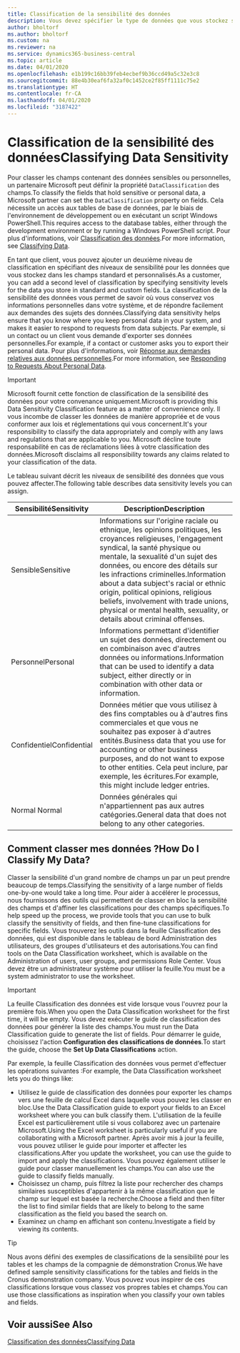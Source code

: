 ```yaml
---
title: Classification de la sensibilité des données
description: Vous devez spécifier le type de données que vous stockez sur les personnes afin de pouvoir répondre aux demandes des sujets des données.
author: bholtorf
ms.author: bholtorf
ms.custom: na
ms.reviewer: na
ms.service: dynamics365-business-central
ms.topic: article
ms.date: 04/01/2020
ms.openlocfilehash: e1b199c16bb39feb4ecbef9b36ccd49a5c32e3c8
ms.sourcegitcommit: 88e4b30eaf6fa32af0c1452ce2f85ff1111c75e2
ms.translationtype: HT
ms.contentlocale: fr-CA
ms.lasthandoff: 04/01/2020
ms.locfileid: "3187422"
---
```

# <a name="classifying-data-sensitivity"></a><span data-ttu-id="b91f9-103">Classification de la sensibilité des données</span><span class="sxs-lookup"><span data-stu-id="b91f9-103">Classifying Data Sensitivity</span></span>
<span data-ttu-id="b91f9-104">Pour classer les champs contenant des données sensibles ou personnelles, un partenaire Microsoft peut définir la propriété ```DataClassification``` des champs.</span><span class="sxs-lookup"><span data-stu-id="b91f9-104">To classify the fields that hold sensitive or personal data, a Microsoft partner can set the ```DataClassification``` property on fields.</span></span> <span data-ttu-id="b91f9-105">Cela nécessite un accès aux tables de base de données, par le biais de l'environnement de développement ou en exécutant un script Windows PowerShell.</span><span class="sxs-lookup"><span data-stu-id="b91f9-105">This requires access to the database tables, either through the development environment or by running a Windows PowerShell script.</span></span> <span data-ttu-id="b91f9-106">Pour plus d'informations, voir [Classification des données](/dynamics365/business-central/dev-itpro/developer/devenv-classifying-data).</span><span class="sxs-lookup"><span data-stu-id="b91f9-106">For more information, see [Classifying Data](/dynamics365/business-central/dev-itpro/developer/devenv-classifying-data).</span></span>  

<span data-ttu-id="b91f9-107">En tant que client, vous pouvez ajouter un deuxième niveau de classification en spécifiant des niveaux de sensibilité pour les données que vous stockez dans les champs standard et personnalisés.</span><span class="sxs-lookup"><span data-stu-id="b91f9-107">As a customer, you can add a second level of classification by specifying sensitivity levels for the data you store in standard and custom fields.</span></span> <span data-ttu-id="b91f9-108">La classification de la sensibilité des données vous permet de savoir où vous conservez vos informations personnelles dans votre système, et de répondre facilement aux demandes des sujets des données.</span><span class="sxs-lookup"><span data-stu-id="b91f9-108">Classifying data sensitivity helps ensure that you know where you keep personal data in your system, and makes it easier to respond to requests from data subjects.</span></span> <span data-ttu-id="b91f9-109">Par exemple, si un contact ou un client vous demande d'exporter ses données personnelles.</span><span class="sxs-lookup"><span data-stu-id="b91f9-109">For example, if a contact or customer asks you to export their personal data.</span></span> <span data-ttu-id="b91f9-110">Pour plus d'informations, voir [Réponse aux demandes relatives aux données personnelles](admin-responding-to-requests-about-personal-data.md).</span><span class="sxs-lookup"><span data-stu-id="b91f9-110">For more information, see [Responding to Requests About Personal Data](admin-responding-to-requests-about-personal-data.md).</span></span>

> [!Important]
> <span data-ttu-id="b91f9-111">Microsoft fournit cette fonction de classification de la sensibilité des données pour votre convenance uniquement.</span><span class="sxs-lookup"><span data-stu-id="b91f9-111">Microsoft is providing this Data Sensitivity Classification feature as a matter of convenience only.</span></span> <span data-ttu-id="b91f9-112">Il vous incombe de classer les données de manière appropriée et de vous conformer aux lois et réglementations qui vous concernent.</span><span class="sxs-lookup"><span data-stu-id="b91f9-112">It's your responsibility to classify the data appropriately and comply with any laws and regulations that are applicable to you.</span></span> <span data-ttu-id="b91f9-113">Microsoft décline toute responsabilité en cas de réclamations liées à votre classification des données.</span><span class="sxs-lookup"><span data-stu-id="b91f9-113">Microsoft disclaims all responsibility towards any claims related to your classification of the data.</span></span>  

<span data-ttu-id="b91f9-114">Le tableau suivant décrit les niveaux de sensibilité des données que vous pouvez affecter.</span><span class="sxs-lookup"><span data-stu-id="b91f9-114">The following table describes data sensitivity levels you can assign.</span></span>

|<span data-ttu-id="b91f9-115">Sensibilité</span><span class="sxs-lookup"><span data-stu-id="b91f9-115">Sensitivity</span></span>|<span data-ttu-id="b91f9-116">Description</span><span class="sxs-lookup"><span data-stu-id="b91f9-116">Description</span></span>|
|----|----|
|<span data-ttu-id="b91f9-117">Sensible</span><span class="sxs-lookup"><span data-stu-id="b91f9-117">Sensitive</span></span> | <span data-ttu-id="b91f9-118">Informations sur l'origine raciale ou ethnique, les opinions politiques, les croyances religieuses, l'engagement syndical, la santé physique ou mentale, la sexualité d'un sujet des données, ou encore des détails sur les infractions criminelles.</span><span class="sxs-lookup"><span data-stu-id="b91f9-118">Information about a data subject's racial or ethnic origin, political opinions, religious beliefs, involvement with trade unions, physical or mental health, sexuality, or details about criminal offenses.</span></span> |
|<span data-ttu-id="b91f9-119">Personnel</span><span class="sxs-lookup"><span data-stu-id="b91f9-119">Personal</span></span> | <span data-ttu-id="b91f9-120">Informations permettant d'identifier un sujet des données, directement ou en combinaison avec d'autres données ou informations.</span><span class="sxs-lookup"><span data-stu-id="b91f9-120">Information that can be used to identify a data subject, either directly or in combination with other data or information.</span></span>|
|<span data-ttu-id="b91f9-121">Confidentiel</span><span class="sxs-lookup"><span data-stu-id="b91f9-121">Confidential</span></span> | <span data-ttu-id="b91f9-122">Données métier que vous utilisez à des fins comptables ou à d'autres fins commerciales et que vous ne souhaitez pas exposer à d'autres entités.</span><span class="sxs-lookup"><span data-stu-id="b91f9-122">Business data that you use for accounting or other business purposes, and do not want to expose to other entities.</span></span> <span data-ttu-id="b91f9-123">Cela peut inclure, par exemple, les écritures.</span><span class="sxs-lookup"><span data-stu-id="b91f9-123">For example, this might include ledger entries.</span></span>|
|<span data-ttu-id="b91f9-124">Normal </span><span class="sxs-lookup"><span data-stu-id="b91f9-124">Normal</span></span> | <span data-ttu-id="b91f9-125">Données générales qui n'appartiennent pas aux autres catégories.</span><span class="sxs-lookup"><span data-stu-id="b91f9-125">General data that does not belong to any other categories.</span></span>|

## <a name="how-do-i-classify-my-data"></a><span data-ttu-id="b91f9-126">Comment classer mes données ?</span><span class="sxs-lookup"><span data-stu-id="b91f9-126">How Do I Classify My Data?</span></span>
<span data-ttu-id="b91f9-127">Classer la sensibilité d'un grand nombre de champs un par un peut prendre beaucoup de temps.</span><span class="sxs-lookup"><span data-stu-id="b91f9-127">Classifying the sensitivity of a large number of fields one-by-one would take a long time.</span></span> <span data-ttu-id="b91f9-128">Pour aider à accélérer le processus, nous fournissons des outils qui permettent de classer en bloc la sensibilité des champs et d'affiner les classifications pour des champs spécifiques.</span><span class="sxs-lookup"><span data-stu-id="b91f9-128">To help speed up the process, we provide tools that you can use to bulk classify the sensitivity of fields, and then fine-tune classifications for specific fields.</span></span> <span data-ttu-id="b91f9-129">Vous trouverez les outils dans la feuille Classification des données, qui est disponible dans le tableau de bord Administration des utilisateurs, des groupes d'utilisateurs et des autorisations.</span><span class="sxs-lookup"><span data-stu-id="b91f9-129">You can find tools on the Data Classification worksheet, which is available on the Administration of users, user groups, and permissions Role Center.</span></span> <span data-ttu-id="b91f9-130">Vous devez être un administrateur système pour utiliser la feuille.</span><span class="sxs-lookup"><span data-stu-id="b91f9-130">You must be a system administrator to use the worksheet.</span></span>

> [!Important]
> <span data-ttu-id="b91f9-131">La feuille Classification des données est vide lorsque vous l'ouvrez pour la première fois.</span><span class="sxs-lookup"><span data-stu-id="b91f9-131">When you open the Data Classification worksheet for the first time, it will be empty.</span></span> <span data-ttu-id="b91f9-132">Vous devez exécuter le guide de classification des données pour générer la liste des champs.</span><span class="sxs-lookup"><span data-stu-id="b91f9-132">You must run the Data Classification guide to generate the list of fields.</span></span> <span data-ttu-id="b91f9-133">Pour démarrer le guide, choisissez l'action **Configuration des classifications de données**.</span><span class="sxs-lookup"><span data-stu-id="b91f9-133">To start the guide, choose the **Set Up Data Classifications** action.</span></span>

<span data-ttu-id="b91f9-134">Par exemple, la feuille Classification des données vous permet d'effectuer les opérations suivantes :</span><span class="sxs-lookup"><span data-stu-id="b91f9-134">For example, the Data Classification worksheet lets you do things like:</span></span>  

* <span data-ttu-id="b91f9-135">Utilisez le guide de classification des données pour exporter les champs vers une feuille de calcul Excel dans laquelle vous pouvez les classer en bloc.</span><span class="sxs-lookup"><span data-stu-id="b91f9-135">Use the Data Classification guide to export your fields to an Excel worksheet where you can bulk classify them.</span></span> <span data-ttu-id="b91f9-136">L'utilisation de la feuille Excel est particulièrement utile si vous collaborez avec un partenaire Microsoft.</span><span class="sxs-lookup"><span data-stu-id="b91f9-136">Using the Excel worksheet is particularly useful if you are collaborating with a Microsoft partner.</span></span> <span data-ttu-id="b91f9-137">Après avoir mis à jour la feuille, vous pouvez utiliser le guide pour importer et affecter les classifications.</span><span class="sxs-lookup"><span data-stu-id="b91f9-137">After you update the worksheet, you can use the guide to import and apply the classifications.</span></span> <span data-ttu-id="b91f9-138">Vous pouvez également utiliser le guide pour classer manuellement les champs.</span><span class="sxs-lookup"><span data-stu-id="b91f9-138">You can also use the guide to classify fields manually.</span></span>  
* <span data-ttu-id="b91f9-139">Choisissez un champ, puis filtrez la liste pour rechercher des champs similaires susceptibles d'appartenir à la même classification que le champ sur lequel est basée la recherche.</span><span class="sxs-lookup"><span data-stu-id="b91f9-139">Choose a field and then filter the list to find similar fields that are likely to belong to the same classification as the field you based the search on.</span></span>  
* <span data-ttu-id="b91f9-140">Examinez un champ en affichant son contenu.</span><span class="sxs-lookup"><span data-stu-id="b91f9-140">Investigate a field by viewing its contents.</span></span>  

> [!Tip]
> <span data-ttu-id="b91f9-141">Nous avons défini des exemples de classifications de la sensibilité pour les tables et les champs de la compagnie de démonstration Cronus.</span><span class="sxs-lookup"><span data-stu-id="b91f9-141">We have defined sample sensitivity classifications for the tables and fields in the Cronus demonstration company.</span></span> <span data-ttu-id="b91f9-142">Vous pouvez vous inspirer de ces classifications lorsque vous classez vos propres tables et champs.</span><span class="sxs-lookup"><span data-stu-id="b91f9-142">You can use those classifications as inspiration when you classify your own tables and fields.</span></span>

## <a name="see-also"></a><span data-ttu-id="b91f9-143">Voir aussi</span><span class="sxs-lookup"><span data-stu-id="b91f9-143">See Also</span></span>

[<span data-ttu-id="b91f9-144">Classification des données</span><span class="sxs-lookup"><span data-stu-id="b91f9-144">Classifying Data</span></span>](/dynamics365/business-central/dev-itpro/developer/devenv-classifying-data)  
